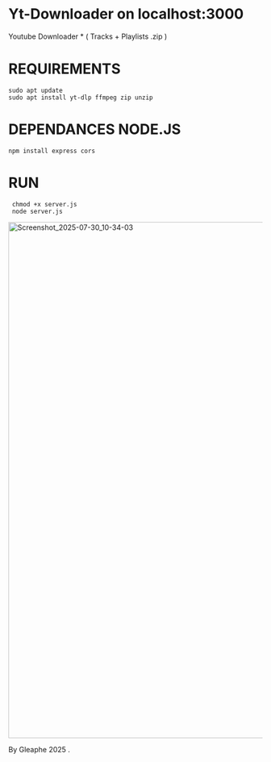 # Yt-Downloader on localhost:3000
Youtube Downloader * ( Tracks + Playlists .zip )

# REQUIREMENTS

    sudo apt update
    sudo apt install yt-dlp ffmpeg zip unzip

# DEPENDANCES NODE.JS

    npm install express cors 

# RUN 

     chmod +x server.js
     node server.js



<img width="1280" height="1024" alt="Screenshot_2025-07-30_10-34-03" src="https://github.com/user-attachments/assets/6403df4a-5fcc-4421-8897-025b398f61fb" />



By Gleaphe 2025 .
